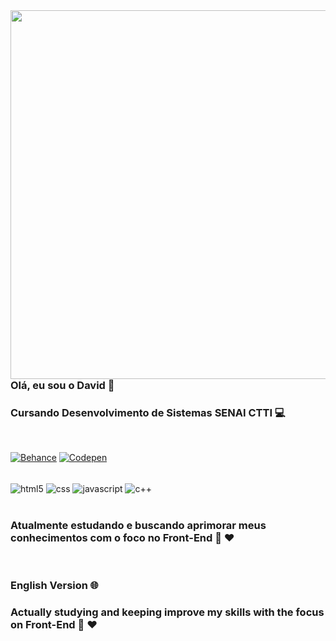 <img align="right" height="590em" src="https://raw.githubusercontent.com/gist/imdavd/5de7231512b013f0ffa7cc55d7626f5b/raw/903b8033a02a2bd134c28c53fb7502815aaf54f4/githubcard.svg">


### Olá, eu sou o David 👋

### Cursando Desenvolvimento de Sistemas SENAI CTTI 💻
<br>

[![Behance](https://img.shields.io/badge/-Behance-blue?style=for-the-badge&logo=behance&logoColor=white)](https://github.com/imdavd)
[![Codepen](https://img.shields.io/badge/Codepen-000000?style=for-the-badge&logo=codepen&logoColor=white)](https://codepen.io/imdavd)



<div style="display: inline_block"><br/>
    <img align="center" alt="html5" src="https://img.shields.io/badge/HTML5-E34F26?style=for-the-badge&logo=html5&logoColor=white"/>
    <img align="center" alt="css" src="https://img.shields.io/badge/CSS3-1572B6?style=for-the-badge&logo=css3&logoColor=white"/>
    <img align="center" alt="javascript" src="https://img.shields.io/badge/JavaScript-F7DF1E?style=for-the-badge&logo=javascript&logoColor=black"/>
    <img align="center" alt="c++" src="https://img.shields.io/badge/C%2B%2B-00599C?style=for-the-badge&logo=c%2B%2B&logoColor=white"/>
</div>

<br>

### Atualmente estudando e buscando aprimorar meus conhecimentos com o foco no Front-End 🚀 ❤

<br>

### English Version 🌐

### Actually studying and keeping improve my skills with the focus on Front-End 🚀 ❤
